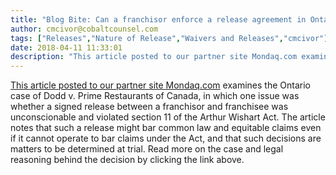 ```yaml
---
title: "Blog Bite: Can a franchisor enforce a release agreement in Ontario?"
author: cmcivor@cobaltcounsel.com
tags: ["Releases","Nature of Release","Waivers and Releases","cmcivor"]
date: 2018-04-11 11:33:01
description: "This article posted to our partner site Mondaq.com examines the Ontario case of Dodd v. Prime Restaurants of Canada, in which one issue was whether a signed release between a franchisor and franchis..."
---
```


[This article posted to our partner site Mondaq.com](http://www.mondaq.com/canada/x/177732/Franchising/Obtaining+A+Release+When+A+Franchise+Has+Gone+Sour) examines the Ontario case of Dodd v. Prime Restaurants of Canada, in which one issue was whether a signed release between a franchisor and franchisee was unconscionable and violated section 11 of the Arthur Wishart Act. The article notes that such a release might bar common law and equitable claims even if it cannot operate to bar claims under the Act, and that such decisions are matters to be determined at trial. Read more on the case and legal reasoning behind the decision by clicking the link above.